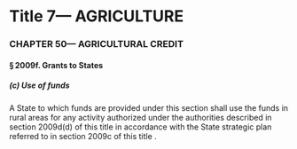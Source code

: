 
# Title 7— AGRICULTURE
### CHAPTER 50— AGRICULTURAL CREDIT
#### § 2009f. Grants to States
##### (c) Use of funds

A State to which funds are provided under this section shall use the funds in rural areas for any activity authorized under the authorities described in section 2009d(d) of this title in accordance with the State strategic plan referred to in section 2009c of this title .

